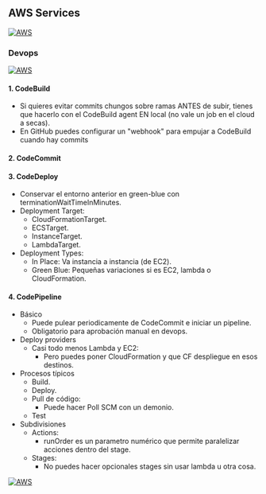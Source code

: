 ## AWS Services
[![AWS](https://img.shields.io/badge/AWS_Services-ff9900?style=for-the-badge&logo=amazon&logoColor=white&labelColor=101010)](https://github.com/Alberto-mt/AWS/blob/main/Apuntes_Servicios/index.md)

### Devops
[![AWS](https://img.shields.io/badge/Devops-c044b8?style=for-the-badge&logo=amazon&logoColor=white&labelColor=101010)](https://github.com/Alberto-mt/AWS/blob/main/Apuntes_Servicios/categories/Devops.md)

#### 1. CodeBuild
- Si quieres evitar commits chungos sobre ramas ANTES de subir, tienes que hacerlo con el CodeBuild agent EN local (no vale un job en el cloud a secas).
- En GitHub puedes configurar un "webhook" para empujar a CodeBuild cuando hay commits

#### 2. CodeCommit

#### 3. CodeDeploy
- Conservar el entorno anterior en green-blue con terminationWaitTimeInMinutes.
- Deployment Target:
  - CloudFormationTarget.
  - ECSTarget.
  - InstanceTarget.
  - LambdaTarget.
- Deployment Types:
  - In Place: Va instancia a instancia (de EC2).
  - Green Blue: Pequeñas variaciones si es EC2, lambda o CloudFormation.

#### 4. CodePipeline
- Básico
  - Puede pulear periodicamente de CodeCommit e iniciar un pipeline.
  - Obligatorio para aprobación manual en devops.
- Deploy providers
  - Casi todo menos Lambda y EC2:
    - Pero puedes poner CloudFormation y que CF despliegue en esos destinos.
- Procesos típicos
  - Build.
  - Deploy.
  - Pull de código:
    - Puede hacer Poll SCM con un demonio.
  - Test
- Subdivisiones
  - Actions:
    - runOrder es un parametro numérico que permite paralelizar acciones dentro del stage.
  - Stages:
    - No puedes hacer opcionales stages sin usar lambda u otra cosa.

[![AWS](https://img.shields.io/badge/Devops-c044b8?style=for-the-badge&label=&#9650;&logoColor=white&labelColor=101010)](https://github.com/Alberto-mt/AWS/blob/main/Apuntes_Servicios/categories/Devops.md)
